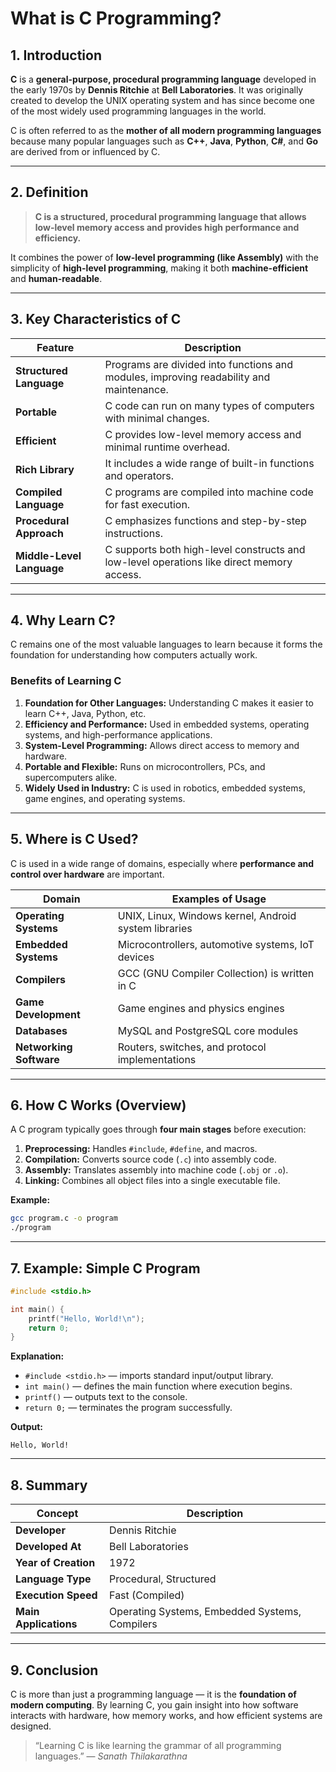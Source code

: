 # What is C Programming?

## 1. Introduction

**C** is a **general-purpose, procedural programming language** developed in the early 1970s by **Dennis Ritchie** at **Bell Laboratories**. It was originally created to develop the UNIX operating system and has since become one of the most widely used programming languages in the world.

C is often referred to as the **mother of all modern programming languages** because many popular languages such as **C++**, **Java**, **Python**, **C#**, and **Go** are derived from or influenced by C.

---

## 2. Definition

> **C is a structured, procedural programming language that allows low-level memory access and provides high performance and efficiency.**

It combines the power of **low-level programming (like Assembly)** with the simplicity of **high-level programming**, making it both **machine-efficient** and **human-readable**.

---

## 3. Key Characteristics of C

| Feature                   | Description                                                                               |
| ------------------------- | ----------------------------------------------------------------------------------------- |
| **Structured Language**   | Programs are divided into functions and modules, improving readability and maintenance.   |
| **Portable**              | C code can run on many types of computers with minimal changes.                           |
| **Efficient**             | C provides low-level memory access and minimal runtime overhead.                          |
| **Rich Library**          | It includes a wide range of built-in functions and operators.                             |
| **Compiled Language**     | C programs are compiled into machine code for fast execution.                             |
| **Procedural Approach**   | C emphasizes functions and step-by-step instructions.                                     |
| **Middle-Level Language** | C supports both high-level constructs and low-level operations like direct memory access. |

---

## 4. Why Learn C?

C remains one of the most valuable languages to learn because it forms the foundation for understanding how computers actually work.

### Benefits of Learning C

1. **Foundation for Other Languages:** Understanding C makes it easier to learn C++, Java, Python, etc.
2. **Efficiency and Performance:** Used in embedded systems, operating systems, and high-performance applications.
3. **System-Level Programming:** Allows direct access to memory and hardware.
4. **Portable and Flexible:** Runs on microcontrollers, PCs, and supercomputers alike.
5. **Widely Used in Industry:** C is used in robotics, embedded systems, game engines, and operating systems.

---

## 5. Where is C Used?

C is used in a wide range of domains, especially where **performance and control over hardware** are important.

| Domain                  | Examples of Usage                                     |
| ----------------------- | ----------------------------------------------------- |
| **Operating Systems**   | UNIX, Linux, Windows kernel, Android system libraries |
| **Embedded Systems**    | Microcontrollers, automotive systems, IoT devices     |
| **Compilers**           | GCC (GNU Compiler Collection) is written in C         |
| **Game Development**    | Game engines and physics engines                      |
| **Databases**           | MySQL and PostgreSQL core modules                     |
| **Networking Software** | Routers, switches, and protocol implementations       |

---

## 6. How C Works (Overview)

A C program typically goes through **four main stages** before execution:

1. **Preprocessing:** Handles `#include`, `#define`, and macros.
2. **Compilation:** Converts source code (`.c`) into assembly code.
3. **Assembly:** Translates assembly into machine code (`.obj` or `.o`).
4. **Linking:** Combines all object files into a single executable file.

**Example:**

```bash
gcc program.c -o program
./program
```

---

## 7. Example: Simple C Program

```c
#include <stdio.h>

int main() {
    printf("Hello, World!\n");
    return 0;
}
```

**Explanation:**

* `#include <stdio.h>` — imports standard input/output library.
* `int main()` — defines the main function where execution begins.
* `printf()` — outputs text to the console.
* `return 0;` — terminates the program successfully.

**Output:**

```
Hello, World!
```

---

## 8. Summary

| Concept               | Description                                    |
| --------------------- | ---------------------------------------------- |
| **Developer**         | Dennis Ritchie                                 |
| **Developed At**      | Bell Laboratories                              |
| **Year of Creation**  | 1972                                           |
| **Language Type**     | Procedural, Structured                         |
| **Execution Speed**   | Fast (Compiled)                                |
| **Main Applications** | Operating Systems, Embedded Systems, Compilers |

---

## 9. Conclusion

C is more than just a programming language — it is the **foundation of modern computing**. By learning C, you gain insight into how software interacts with hardware, how memory works, and how efficient systems are designed.

> “Learning C is like learning the grammar of all programming languages.” — *Sanath Thilakarathna*
